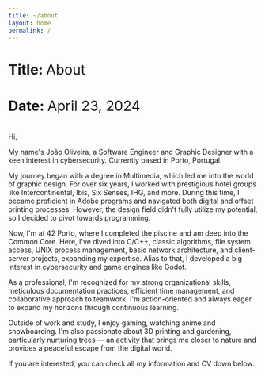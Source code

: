 ```yaml
---
title: ~/about
layout: home
permalink: /
---
```


# Title: <span style="font-weight:normal">About</span>

# Date: <span style="font-weight:normal">April 23, 2024</span>

<br>Hi,

My name's João Oliveira, a Software Engineer and Graphic Designer with a keen interest in cybersecurity. Currently based in Porto, Portugal.

My journey began with a degree in Multimedia, which led me into the world of graphic design. For over six years, I worked with prestigious hotel groups like Intercontinental, Ibis, Six Senses, IHG, and more. During this time, I became proficient in Adobe programs and navigated both digital and offset printing processes. However, the design field didn't fully utilize my potential, so I decided to pivot towards programming.

Now, I'm at 42 Porto, where I completed the piscine and am deep into the Common Core. Here, I've dived into C/C++, classic algorithms, file system access, UNIX process management, basic network architecture, and client-server projects, expanding my expertise. Alias to that, I developed a big interest in cybersecurity and game engines like Godot.

As a professional, I'm recognized for my strong organizational skills, meticulous documentation practices, efficient time management, and collaborative approach to teamwork. I'm action-oriented and always eager to expand my horizons through continuous learning.

Outside of work and study, I enjoy gaming, watching anime and snowboarding. I'm also passionate about 3D printing and gardening, particularly nurturing trees — an activity that brings me closer to nature and provides a peaceful escape from the digital world.

If you are interested, you can check all my information and CV down below.
